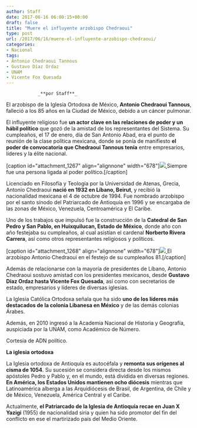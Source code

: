 ```yaml
---
author: Staff
date: 2017-06-16 06:00:15+00:00
draft: false
title: "Muere el influyente arzobispo Chedraoui"
type: post
url: /2017/06/16/muere-el-influyente-arzobispo-chedraoui/
categories:
- Nacional
tags:
- Antonio Chedraoui Tannous
- Gustavo Díaz Ordaz
- UNAM
- Vicente Fox Quesada
---
```



				_**por Staff**_

El arzobispo de la Iglesia Ortodoxa de México, **Antonio Chedraoui Tannous**, falleció a los 85 años en la Ciudad de México, debido a un cáncer pulmonar.

El influyente religioso fue **un actor clave en las relaciones de poder y un hábil político** que gozó de la amistad de los representantes del Sistema. Su cumpleaños, el 17 de enero, día de San Antonio Abad, era el punto de reunión de la clase política mexicana, donde se ponía de manifiesto **el poder de convocatoria que Chedraoui Tannous tenía** entre empresarios, líderes y la élite nacional.

[caption id="attachment_1267" align="alignnone" width="678"][![](/uploads/2017/06/LigadoAlPoderPolitico.jpg)
](/uploads/2017/06/LigadoAlPoderPolitico.jpg) Siempre fue una persona ligada al poder político.[/caption]

Licenciado en Filosofía y Teología por la Universidad de Atenas, Grecia, Antonio Chedraoui **nació en 1932 en Líbano, Beirut**, y recibió la nacionalidad mexicana el 4 de octubre de 1994. Fue nombrado arzobispo por el santo sínodo del Patriarcado de Antioquía en 1996 y se encargaba de las zonas de México, Venezuela, Centroamérica y El Caribe.

Uno de los trabajos que impulsó fue la construcción de la **Catedral de San Pedro y San Pablo, en Huixquilucan, Estado de México**, donde año con año festejaba su cumpleaños, al cual asistían el cardenal **Norberto Rivera Carrera**, así como otros representantes religiosos y políticos.

[caption id="attachment_1268" align="alignnone" width="678"][![](/uploads/2017/06/EnelFestejodesuCumple.jpg)
](/uploads/2017/06/EnelFestejodesuCumple.jpg) El arzobispo Antonio Chedraoui en el festejo de su cumpleaños 81.[/caption]

Además de relacionarse con la mayoría de presidentes de Líbano, Antonio Chedraoui sostuvo amistad con los presidentes mexicanos, desde **Gustavo Díaz Ordaz hasta Vicente Fox Quesada**, así como con secretarios de estado, empresarios y líderes de diversas iglesias.

La Iglesia Católica Ortodoxa señala que ha sido **uno de los líderes más destacados de la colonia Libanesa en México** y de las demás colonias Árabes.

Además, en 2010 ingresó a la Academia Nacional de Historia y Geografía, auspiciada por la UNAM, como Académico de Número.


Cortesía de ADN político.

**La iglesia ortodoxa**

La Iglesia ortodoxa de Antioquía es autocéfala y **remonta sus orígenes al cisma de 1054**. Su sucesión se considera directa desde los mismos apóstoles Pedro y Pablo y, en el mundo, está dividida en diversas regiones. **En América, los Estados Unidos mantienen ocho diócesis** mientras que Latinoamérica alberga a las Arquidiócesis de Brasil, de Argentina, de Chile y de México, Venezuela, América Central y el Caribe.

Actualmente, **el Patriarcado de la Iglesia de Antioquía recae en Juan X Yazigi** (1955) de nacionalidad siria y quien ha sido promotor del fin del conflicto en ese el martirizado país del Medio Oriente.

		
